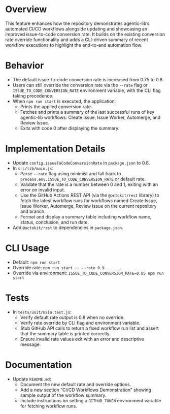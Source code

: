# Overview

This feature enhances how the repository demonstrates agentic-lib’s automated CI/CD workflows alongside updating and showcasing an improved issue-to-code conversion rate. It builds on the existing conversion rate override functionality and adds a CLI-driven summary of recent workflow executions to highlight the end-to-end automation flow.

# Behavior

- The default issue-to-code conversion rate is increased from 0.75 to 0.8.
- Users can still override the conversion rate via the `--rate` flag or `ISSUE_TO_CODE_CONVERSION_RATE` environment variable, with the CLI flag taking precedence.
- When `npm run start` is executed, the application:
  - Prints the applied conversion rate.
  - Fetches and prints a summary of the last successful runs of key agentic-lib workflows: Create Issue, Issue Worker, Automerge, and Review Issue.
  - Exits with code 0 after displaying the summary.

# Implementation Details

- Update `config.issueToCodeConversionRate` in `package.json` to 0.8.
- In `src/lib/main.js`:
  - Parse `--rate` flag using minimist and fall back to `process.env.ISSUE_TO_CODE_CONVERSION_RATE` or default rate.
  - Validate that the rate is a number between 0 and 1, exiting with an error on invalid input.
  - Use the GitHub Actions REST API (via the `@octokit/rest` library) to fetch the latest workflow runs for workflows named Create Issue, Issue Worker, Automerge, Review Issue on the current repository and branch.
  - Format and display a summary table including workflow name, status, conclusion, and run date.
- Add `@octokit/rest` to dependencies in `package.json`.

# CLI Usage

- Default: `npm run start`
- Override rate: `npm run start -- --rate 0.9`
- Override via environment: `ISSUE_TO_CODE_CONVERSION_RATE=0.85 npm run start`

# Tests

- In `tests/unit/main.test.js`:
  - Verify default rate output is 0.8 when no override.
  - Verify rate override by CLI flag and environment variable.
  - Stub GitHub API calls to return a fixed workflow run list and assert that the summary table is printed correctly.
  - Ensure invalid rate values exit with an error and descriptive message.

# Documentation

- Update `README.md`:
  - Document the new default rate and override options.
  - Add a new section “CI/CD Workflows Demonstration” showing sample output of the workflow summary.
  - Include instructions on setting a `GITHUB_TOKEN` environment variable for fetching workflow runs.
